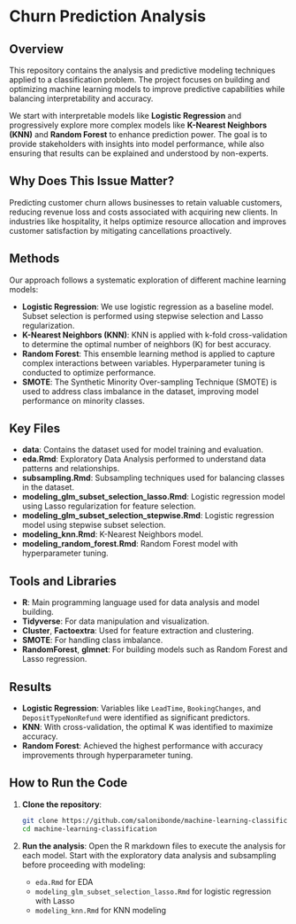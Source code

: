 
# Churn Prediction Analysis

## Overview
This repository contains the analysis and predictive modeling techniques applied to a classification problem. The project focuses on building and optimizing machine learning models to improve predictive capabilities while balancing interpretability and accuracy.

We start with interpretable models like **Logistic Regression** and progressively explore more complex models like **K-Nearest Neighbors (KNN)** and **Random Forest** to enhance prediction power. The goal is to provide stakeholders with insights into model performance, while also ensuring that results can be explained and understood by non-experts.

## Why Does This Issue Matter?
Predicting customer churn allows businesses to retain valuable customers, reducing revenue loss and costs associated with acquiring new clients. In industries like hospitality, it helps optimize resource allocation and improves customer satisfaction by mitigating cancellations proactively.

## Methods
Our approach follows a systematic exploration of different machine learning models:

- **Logistic Regression**: We use logistic regression as a baseline model. Subset selection is performed using stepwise selection and Lasso regularization.
- **K-Nearest Neighbors (KNN)**: KNN is applied with k-fold cross-validation to determine the optimal number of neighbors (K) for best accuracy.
- **Random Forest**: This ensemble learning method is applied to capture complex interactions between variables. Hyperparameter tuning is conducted to optimize performance.
- **SMOTE**: The Synthetic Minority Over-sampling Technique (SMOTE) is used to address class imbalance in the dataset, improving model performance on minority classes.
  
## Key Files

- **data**: Contains the dataset used for model training and evaluation.
- **eda.Rmd**: Exploratory Data Analysis performed to understand data patterns and relationships.
- **subsampling.Rmd**: Subsampling techniques used for balancing classes in the dataset.
- **modeling_glm_subset_selection_lasso.Rmd**: Logistic regression model using Lasso regularization for feature selection.
- **modeling_glm_subset_selection_stepwise.Rmd**: Logistic regression model using stepwise subset selection.
- **modeling_knn.Rmd**: K-Nearest Neighbors model.
- **modeling_random_forest.Rmd**: Random Forest model with hyperparameter tuning.

## Tools and Libraries
- **R**: Main programming language used for data analysis and model building.
- **Tidyverse**: For data manipulation and visualization.
- **Cluster**, **Factoextra**: Used for feature extraction and clustering.
- **SMOTE**: For handling class imbalance.
- **RandomForest**, **glmnet**: For building models such as Random Forest and Lasso regression.
  
## Results
- **Logistic Regression**: Variables like `LeadTime`, `BookingChanges`, and `DepositTypeNonRefund` were identified as significant predictors.
- **KNN**: With cross-validation, the optimal K was identified to maximize accuracy.
- **Random Forest**: Achieved the highest performance with accuracy improvements through hyperparameter tuning.
  
## How to Run the Code

1. **Clone the repository**:
   ```bash
   git clone https://github.com/salonibonde/machine-learning-classification.git
   cd machine-learning-classification
   ```

2. **Run the analysis**:
   Open the R markdown files to execute the analysis for each model. Start with the exploratory data analysis and subsampling before proceeding with modeling:
   - `eda.Rmd` for EDA
   - `modeling_glm_subset_selection_lasso.Rmd` for logistic regression with Lasso
   - `modeling_knn.Rmd` for KNN modeling

